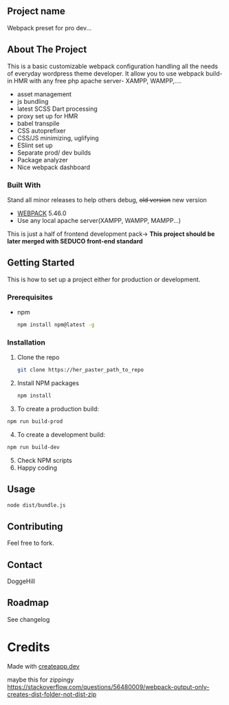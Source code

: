 
[logo-screenshot]: https://www.seduco.sk/wp-content/themes/seduco/images/Seduco_logo.svg


## Project name ##
Webpack preset for pro dev...


## About The Project ##

This is a basic customizable webpack configuration handling all the needs of everyday wordpress theme developer.
It allow you to use webpack build-in HMR with any free php apache server- XAMPP, WAMPP,....

- asset management
- js bundling
- latest SCSS Dart processing
- proxy set up for HMR
- babel transpile
- CSS autoprefixer
- CSS/JS minimizing, uglifying
- ESlint set up
- Separate prod/ dev builds
- Package analyzer
- Nice webpack dashboard

### Built With ###

Stand all minor releases to help others debug,
~~old version~~ new version

* [WEBPACK](https://webpack.js.org/) 5.46.0
* Use any local apache server(XAMPP, WAMPP, MAMPP...)


This is just a half of frontend development pack->
**This project should be later merged with SEDUCO front-end standard**


## Getting Started ##

This is how to set up a project either for production or development. 

### Prerequisites ###

* npm
  ```sh
  npm install npm@latest -g
  ```
### Installation ###

1. Clone the repo
   ```sh
   git clone https://her_paster_path_to_repo
   ```
2. Install NPM packages
   ```sh
   npm install
   ```
3. To create a production build:
  ```sh
  npm run build-prod
  ```
4. To create a development build:
  ```sh
  npm run build-dev
  ```
5. Check NPM scripts
6. Happy coding

## Usage

```sh
node dist/bundle.js
```

## Contributing
Feel free to fork.

## Contact
DoggeHill

## Roadmap
See changelog

# Credits
Made with [createapp.dev](https://createapp.dev/)

maybe this for zippingy
https://stackoverflow.com/questions/56480009/webpack-output-only-creates-dist-folder-not-dist-zip
